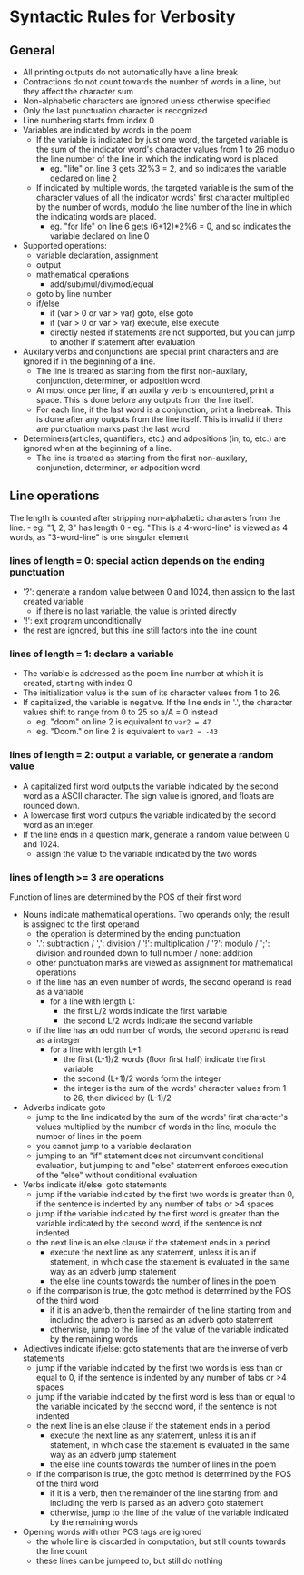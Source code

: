 # Syntactic Rules for Verbosity

## General
- All printing outputs do not automatically have a line break
- Contractions do not count towards the number of words in a line, but they affect the character sum
- Non-alphabetic characters are ignored unless otherwise specified
- Only the last punctuation character is recognized
- Line numbering starts from index 0
- Variables are indicated by words in the poem
    - If the variable is indicated by just one word, the targeted variable is the sum of the indicator word's character values from 1 to 26 modulo the line number of the line in which the indicating word is placed.
        - eg. "life" on line 3 gets 32%3 = 2, and so indicates the variable declared on line 2
    - If indicated by multiple words, the targeted variable is the sum of the character values of all the indicator words' first character multiplied by the number of words, modulo the line number of the line in which the indicating words are placed.
        - eg. "for life" on line 6 gets (6+12)*2%6 = 0, and so indicates the variable declared on line 0
- Supported operations:
    - variable declaration, assignment
    - output
    - mathematical operations
        - add/sub/mul/div/mod/equal
    - goto by line number
    - if/else
        - if (var > 0 or var > var) goto, else goto
        - if (var > 0 or var > var) execute, else execute
        - directly nested if statements are not supported, but you can jump to another if statement after evaluation
- Auxilary verbs and conjunctions are special print characters and are ignored if in the beginning of a line.
    - The line is treated as starting from the first non-auxilary, conjunction, determiner, or adposition word.
    - At most once per line, if an auxilary verb is encountered, print a space. This is done before any outputs from the line itself.
    - For each line, if the last word is a conjunction, print a linebreak. This is done after any outputs from the line itself. This is invalid if there are punctuation marks past the last word
- Determiners(articles, quantifiers, etc.) and adpositions (in, to, etc.) are ignored when at the beginning of a line.
    - The line is treated as starting from the first non-auxilary, conjunction, determiner, or adposition word.

## Line operations
The length is counted after stripping non-alphabetic characters from the line.
    - eg. "1, 2, 3" has length 0
    - eg. "This is a 4-word-line" is viewed as 4 words, as "3-word-line" is one singular element
### lines of length = 0: special action depends on the ending punctuation
- '?': generate a random value between 0 and 1024, then assign to the last created variable
    - if there is no last variable, the value is printed directly
- '!': exit program unconditionally
- the rest are ignored, but this line still factors into the line count
### lines of length = 1: declare a variable
- The variable is addressed as the poem line number at which it is created, starting with index 0
- The initialization value is the sum of its character values from 1 to 26. 
- If capitalized, the variable is negative. If the line ends in '.', the character values shift to range from 0 to 25 so a/A = 0 instead
    - eg. "doom" on line 2 is equivalent to `var2 = 47`
    - eg. "Doom." on line 2 is equivalent to `var2 = -43`
### lines of length = 2: output a variable, or generate a random value
- A capitalized first word outputs the variable indicated by the second word as a ASCII character. The sign value is ignored, and floats are rounded down.
- A lowercase first word outputs the variable indicated by the second word as an integer.
- If the line ends in a question mark, generate a random value between 0 and 1024.
    - assign the value to the variable indicated by the two words
### lines of length >= 3 are operations
Function of lines are determined by the POS of their first word
- Nouns indicate mathematical operations. Two operands only; the result is assigned to the first operand
    - the operation is determined by the ending punctuation
    - '.': subtraction / ',': division / '!': multiplication / '?': modulo / ';': division and rounded down to full number / none: addition
    - other punctuation marks are viewed as assignment for mathematical operations
    - if the line has an even number of words, the second operand is read as a variable
        - for a line with length L:
            - the first L/2 words indicate the first variable
            - the second L/2 words indicate the second variable
    - if the line has an odd number of words, the second operand is read as a integer
        - for a line with length L+1:
            - the first (L-1)/2 words (floor first half) indicate the first variable
            - the second (L+1)/2 words form the integer
            - the integer is the sum of the words' character values from 1 to 26, then divided by (L-1)/2
- Adverbs indicate goto
    - jump to the line indicated by the sum of the words' first character's values multiplied by the number of words in the line, modulo the number of lines in the poem
    - you cannot jump to a variable declaration
    - jumping to an "if" statement does not circumvent conditional evaluation, but jumping to and "else" statement enforces execution of the "else" without conditional evaluation
- Verbs indicate if/else: goto statements
    - jump if the variable indicated by the first two words is greater than 0, if the sentence is indented by any number of tabs or >4 spaces
    - jump if the variable indicated by the first word is greater than the variable indicated by the second word, if the sentence is not indented
    - the next line is an else clause if the statement ends in a period
        - execute the next line as any statement, unless it is an if statement, in which case the statement is evaluated in the same way as an adverb jump statement
        - the else line counts towards the number of lines in the poem
    - if the comparison is true, the goto method is determined by the POS of the third word
        - if it is an adverb, then the remainder of the line starting from and including the adverb is parsed as an adverb goto statement
        - otherwise, jump to the line of the value of the variable indicated by the remaining words
- Adjectives indicate if/else: goto statements that are the inverse of verb statements
    - jump if the variable indicated by the first two words is less than or equal to 0, if the sentence is indented by any number of tabs or >4 spaces
    - jump if the variable indicated by the first word is less than or equal to the variable indicated by the second word, if the sentence is not indented
    - the next line is an else clause if the statement ends in a period
        - execute the next line as any statement, unless it is an if statement, in which case the statement is evaluated in the same way as an adverb jump statement
        - the else line counts towards the number of lines in the poem
    - if the comparison is true, the goto method is determined by the POS of the third word
        - if it is a verb, then the remainder of the line starting from and including the verb is parsed as an adverb goto statement
        - otherwise, jump to the line of the value of the variable indicated by the remaining words
- Opening words with other POS tags are ignored
    - the whole line is discarded in computation, but still counts towards the line count
    - these lines can be jumpeed to, but still do nothing